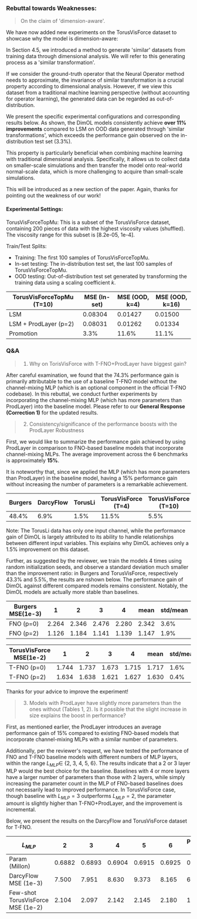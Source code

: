 ### Rebuttal towards Weaknesses:

> On the claim of 'dimension-aware'.

We have now added new experiments on the TorusVisForce dataset to showcase why the model is dimension-aware:

In Section 4.5, we introduced a method to generate 'similar' datasets from training data through dimensional analysis. We will refer to this generating process as a 'similar transformation'.

If we consider the ground-truth operator that the Neural Operator method needs to approximate, the invariance of similar transformation is a crucial property according to dimensional analysis. However, if we view this dataset from a traditional machine learning perspective (without accounting for operator learning), the generated data can be regarded as out-of-distribution. 

We present the specific experimental configurations and corresponding results below. As shown, the DimOL models consistently achieve **over 11% improvements** compared to LSM on OOD data generated through 'similar transformations', which exceeds the performance gain observed on the in-distribution test set (3.3%).


This property is particularly beneficial when combining machine learning with traditional dimensional analysis. Specifically, it allows us to collect data on smaller-scale simulations and then transfer the model onto real-world normal-scale data, which is more challenging to acquire than small-scale simulations.

This will be introduced as a new section of the paper. Again, thanks for pointing out the weakness of our work!

#### Experimental Settings:

TorusVisForceTopMu: This is a subset of the TorusVisForce dataset, containing 200 pieces of data with the highest viscosity values (shuffled). The viscosity range for this subset is [8.2e-05, 1e-4].


Train/Test Splits:
- Training: The first 100 samples of TorusVisForceTopMu.
- In-set testing: The in-distribution test set, the last 100 samples of TorusVisForceTopMu.
- OOD testing: Out-of-distribution test set generated by transforming the training data using a scaling coefficient $k$.

| TorusVisForceTopMu (T=10)|MSE (In-set)|MSE (OOD, k=4)|MSE (OOD, k=16)|
|-|-|-|-|
|LSM|0.08304 |0.01427|0.01500|
|LSM + ProdLayer (p=2)|0.08031|0.01262|0.01334   |
|Promotion|3.3%|11.6%|11.1%|


### Q&A
> 1. Why on TorisVisForce with T-FNO+ProdLayer have biggest gain?

After careful examination, we found that the 74.3% performance gain is primarily attributable to the use of a baseline T-FNO model without the channel-mixing MLP (which is an optional component in the official T-FNO codebase). In this rebuttal, we conduct further experiments by incorporating the channel-mixing MLP (which has more parameters than ProdLayer) into the baseline model. Please refer to our **General Response (Correction 1)** for the updated results.

> 2. Consistency/significance of the performance boosts with the ProdLayer Robustness

First, we would like to summarize the performance gain achieved by using ProdLayer in comparison to FNO-based baseline models that incorporate channel-mixing MLPs. The average improvement across the 6 benchmarks is approximately **15%**. 

It is noteworthy that, since we applied the MLP (which has more parameters than ProdLayer) in the baseline model, having a 15% performance gain without increasing the number of parameters is a remarkable achievement.

|Burgers|DarcyFlow|TorusLi|TorusVisForce (T=4)|TorusVisForce (T=10)|Few-shot TorusVisForce|Average|
|-|-|-|-|-|-|-|
|48.4%|6.9% |1.5%|11.5%|5.5%|16.5%|15.1%|

Note: The TorusLi data has only one input channel, while the performance gain of DimOL is largely attributed to its ability to handle relationships between different input variables. This explains why DimOL achieves only a 1.5% improvement on this dataset.

Further, as suggested by the reviewer, we train the models 4 times using random initialization seeds, and observe a standard deviation much smaller than the improvement ratio: in Burgers and TorusVisForce, respectively 43.3% and 5.5%, the results are nshown below. The performance gain of DimOL against different compared models remains consistent. Notably, the DimOL models are actually more stable than baselines.


|Burgers MSE(1e-3)|1|2|3|4|mean|std/mean|
|-|-|-|-|-|-|-|
|FNO (p=0)|2.264|2.346|2.476|2.280|2.342|3.6%|
|FNO (p=2)|1.126|1.184|1.141|1.139|1.147|1.9%|


|TorusVisForce MSE(1e-2)|1|2|3|4|mean|std/mean|
|-|-|-|-|-|-|-|
|T-FNO (p=0)|1.744|1.737|1.673|1.715|1.717|1.6%|
|T-FNO (p=2)|1.634|1.638|1.621|1.627|1.630|0.4%|

Thanks for your advice to improve the experiment! 



> 3. Models with ProdLayer have slightly more parameters than the ones without (Tables 1, 2). Is it possible that the slight increase in size explains the boost in performance?

First, as mentioned earlier, the ProdLayer introduces an average performance gain of 15% compared to existing FNO-based models that incorporate channel-mixing MLPs with a similar number of parameters.

Additionally, per the reviewer's request, we have tested the performance of FNO and T-FNO baseline models with different numbers of MLP layers, within the range $L_{MLP} \in$ \{2, 3, 4, 5, 6\}. The results indicate that a 2 or 3 layer MLP would the best choice for the baseline. Baselines with 4 or more layers have a larger number of parameters than those with 2 layers, while simply increasing the parameter count in the MLP of FNO-based baselines does not necessarily lead to improved performance. In TorusVisForce case, though baseline with $L_{MLP}=3$ outperforms $L_{MLP}=2$, the parameter amount is slightly higher than T-FNO+ProdLayer, and the improvement is incremental.

Below, we present the results on the DarcyFlow and TorusVisForce dataset for T-FNO.

|$L_{MLP}$ |2|3|4|5|6|ProdLayer (p=2)|
|-|-|-|-|-|-|-|
|Param (Millon)|0.6882|0.6893|0.6904|0.6915|0.6925|0.6883|
|DarcyFlow MSE (1e-3)|7.500|7.951|8.630|9.373|8.165|6.919|
|Few-shot TorusVisForce MSE (1e-2)|2.104|2.097|2.142|2.145|2.180|1.757|
